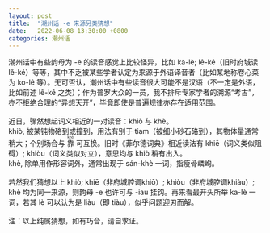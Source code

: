 ```yaml
---
layout: post
title:  "潮州话 -e 来源另类猜想"
date:   2022-06-08 13:30:00 +0800
categories: 潮州话
---
```


<section class="PUJ">
潮州话中有些韵母为 -e 的读音感觉上比较怪异，比如 ka-lè; lê-kê（旧时府城读 lĕ-ké）等等，其中不乏被某些学者认定为来源于外语译音者（比如某地称卷心菜为 ko-lê 等）。无可否认，潮州话中有些读音很大可能不是汉语（不一定是外语，比如前述 lê-kê 之类）；作为普罗大众的一员，我不排斥专家学者的溯源“考古”，亦不拒绝合理的“异想天开”，毕竟即使是普遍规律亦存在适用范围。<br>
<br>
近日，骤然想起词义相近的一对读音：khiò 与 khè。<br>
khiò, 被某钝物硌到或撞到，用法有别于 tiam（被细小砂石硌到），其物体量通常稍大；个别场合与 
<ruby style="ruby-position:over">
		<rb class="markup_main">靠</rb>
		<rp>(</rp><rt class="markup_over">khò</rt><rp>)</rp>
</ruby>
 可互换。旧时《菲尔德词典》相近读法有 khiē（词义类似阻碍）; khiòu（词义类似对立），意思均与 khiò 稍有出入。<br>
khè, 除单用作形容词外，通常出现于 sán-khè 一词，指瘦骨嶙峋。<br>
<br>
若然我们猜想以上 khiò; khiē（非府城腔调khiō）; khiòu（非府城腔调khiàu）; khè 均为同一来源，则韵母 -e 也许可与 -iau 挂钩。再来看最开头所举 ka-lè 一词，若其 lè 可以认为是 liàu（即 tiàu），似乎问题迎刃而解。<br>
<br>
注：以上纯属猜想，如有巧合，请自求证。<br>
</section>
